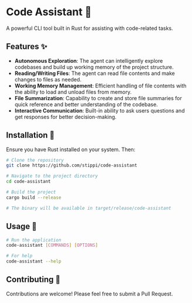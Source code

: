 # Code Assistant 🤖

A powerful CLI tool built in Rust for assisting with code-related tasks.

## Features ✨

- **Autonomous Exploration**: The agent can intelligently explore codebases and build up working memory of the project structure.
- **Reading/Writing Files**: The agent can read file contents and make changes to files as needed.
- **Working Memory Management**: Efficient handling of file contents with the ability to load and unload files from memory.
- **File Summarization**: Capability to create and store file summaries for quick reference and better understanding of the codebase.
- **Interactive Communication**: Built-in ability to ask users questions and get responses for better decision-making.

## Installation 🚀

Ensure you have Rust installed on your system. Then:

```bash
# Clone the repository
git clone https://github.com/stippi/code-assistant

# Navigate to the project directory
cd code-assistant

# Build the project
cargo build --release

# The binary will be available in target/release/code-assistant
```

## Usage 📝

```bash
# Run the application
code-assistant [COMMANDS] [OPTIONS]

# For help
code-assistant --help
```

## Contributing 🤝

Contributions are welcome! Please feel free to submit a Pull Request.
